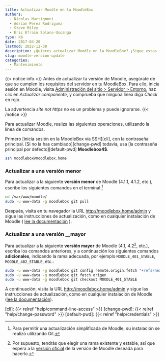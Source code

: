 ```yaml
---
title: Actualizar Moodle en la MoodleBox
authors:
  - Nicolas Martignoni
  - Adrian Perez Rodriguez
  - Steve Miley
  - Eric Efrain Solano-Uscanga
type: kb
date: 2017-04-20
lastmod: 2022-12-30
description: ¿Quieres actualizar Moodle en la MoodleBox? ¡Sigue estas instrucciones!
slug: moodle-version-update
categories:
  - Mantenimiento
---
```

{{< notice info >}}
Antes de actualizar tu versión de Moodle, asegúrate de que se cumplen los requisitos del servidor en tu MoodleBox. Para ello, inicia sesión en Moodle, visita [Administración del sitio > Servidor > Entorno](http://moodlebox.home/admin/environment.php), haz clic en _Actualizar componente_, y comprueba que ninguna línea diga _Check_ en rojo.


La advertencia _site not https_ no es un problema y puede ignorarse.
{{< /notice >}}

Para actualizar Moodle, realiza las siguientes operaciones, utilizando la línea de comandos.

Primero [inicia sesión en la MoodleBox vía SSH][cli], con la contraseña principal. [Si no la has cambiado][change-pwd] todavía, usa [la contraseña principal por defecto][default-pwd] __Moodlebox4$__.

```bash
ssh moodlebox@moodlebox.home
```

### Actualizar a una versión menor

Para actualizar a la siguiente __versión menor__ de Moodle (4.1.1, 4.1.2, etc.), escribe los siguientes comandos en el terminal:[^git] 

```bash
cd /var/www/moodle/
sudo -u www-data -g moodlebox git pull
```

Después, visita en tu navegador la URL http://moodlebox.home/admin y sigue las instrucciones de actualización, como en cualquier instalación de Moodle ( [lee la documentación][update] ).

### Actualizar a una versión __mayor

Para actualizar a la siguiente __versión mayor__ de Moodle (4.1, 4.2[^future], etc.), escriba los comandos anteriores, y a continuación los siguientes comandos __adicionales__, indicando la rama adecuada, por ejemplo `MOODLE_401_STABLE`, `MOODLE_402_STABLE`, etc.:

```bash
sudo -u www-data -g moodlebox git config remote.origin.fetch "+refs/heads/*:refs/remotes/origin/*"
sudo -u www-data -g moodlebox git fetch origen
sudo -u www-data -g moodlebox git checkout MOODLE_401_STABLE
```

A continuación, visita la URL http://moodlebox.home/admin y sigue las instrucciones de actualización, como en cualquier instalación de Moodle ([lee la documentación][update]).

 [update]: https://docs.moodle.org/en/Upgrading
 [cli]: {{< relref "help/command-line-access" >}}
 [change-pwd]: {{< relref "help/change-password" >}}
 [default-pwd]: {{< relref "help/credentials" >}}

 [^git]: Para permitir una actualización simplificada de Moodle, su instalación se realizó utilizando Git.
 [^future]: Por supuesto, tendrás que elegir una rama existente y estable, así que espera a la [versión oficial](https://docs.moodle.org/dev/Releases#General_release_calendar) de la versión de Moodle deseada para hacerlo.
 
